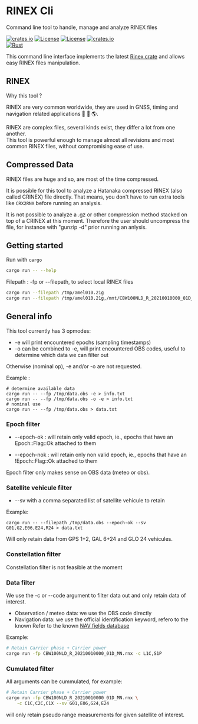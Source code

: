 # RINEX Cli 
Command line tool to handle, manage and analyze RINEX files

[![crates.io](https://img.shields.io/crates/v/rinex-cli.svg)](https://crates.io/crates/rinex-cli)
[![License](https://img.shields.io/badge/license-Apache%202.0-blue?style=flat-square)](https://github.com/gwbres/rinex-cli/blob/main/LICENSE-APACHE)
[![License](https://img.shields.io/badge/license-MIT-blue?style=flat-square)](https://github.com/gwbres/rinex-cli/blob/main/LICENSE-MIT) 
[![crates.io](https://img.shields.io/crates/d/rinex-cli.svg)](https://crates.io/crates/rinex-cli)    
[![Rust](https://github.com/gwbres/rinex-cli/actions/workflows/rust.yml/badge.svg)](https://github.com/gwbres/rinex-cli/actions/workflows/rust.yml)

This command line interface implements the latest 
[Rinex crate](https://crates.io/crates/rinex)
and allows easy RINEX files manipulation.

## RINEX

Why this tool ?

RINEX are very common worldwide, they are used in GNSS, timing and navigation related applications
:rocket: :satellite: :earth_americas:.

RINEX are complex files, several kinds exist, they differ a lot from one another.  
This tool is powerful enough to manage almost all revisions and most common RINEX files,
without compromising ease of use.

## Compressed Data

RINEX files are huge and so, are most of the time compressed.

It is possible for this tool to analyze a Hatanaka compressed RINEX (also called CRINEX) file directly.
That means, you don't have to run extra tools like `CRX2RNX` before running an analysis.

It is not possible to analyze a .gz or other compression method stacked on top of a CRINEX
at this moment. Therefore the user should uncompress the file, for instance with "gunzip -d" prior
running an anlysis.

## Getting started

Run with `cargo`

```bash
cargo run -- --help
```

Filepath : -fp or --filepath, to select local RINEX files 

```bash
cargo run --filepath /tmp/amel010.21g
cargo run --filepath /tmp/amel010.21g,/mnt/CBW100NLD_R_20210010000_01D_MN.rnx
```

## General info
This tool currently has 3 opmodes:

* -e will print encountered epochs (sampling timestamps)
* -o can be combined to -e, will print encountered OBS codes, useful to
determine which data we can filter out

Otherwise (nominal op), -e and/or -o are not requested.

Example :

```shell
# determine available data
cargo run -- --fp /tmp/data.obs -e > info.txt
cargo run -- --fp /tmp/data.obs -o -e > info.txt
# nominal use
cargo run -- --fp /tmp/data.obs > data.txt
```

### Epoch filter

* --epoch-ok : will retain only valid epoch, ie.,
epochs that have an Epoch::Flag::Ok attached to them

* --epoch-nok : will retain only non valid epoch, ie.,
epochs that have an !Epoch::Flag::Ok attached to them

Epoch filter only makes sense on OBS data (meteo or obs).

### Satellite vehicule filter

* --sv with a comma separated list of satellite vehicule to retain

Example:

```shell
cargo run -- --filepath /tmp/data.obs --epoch-ok --sv G01,G2,E06,E24,R24 > data.txt
```

Will only retain data from GPS 1+2, GAL 6+24 and GLO 24 vehicules.


### Constellation filter

Constellation filter is not feasible at the moment

### Data filter

We use the -c or --code argument to filter data out
and only retain data of interest.

* Observation / meteo data: we use the OBS code directly
* Navigation data: we use the official identification keyword,
refero to the known
Refer to the known
[NAV fields database](https://github.com/gwbres/rinex/blob/main/navigation.json)


Example:

```bash
# Retain Carrier phase + Carrier power 
cargo run -fp CBW100NLD_R_20210010000_01D_MN.rnx -c L1C,S1P 
```

### Cumulated filter

All arguments can be cummulated,
for example:

```bash
# Retain Carrier phase + Carrier power 
cargo run -fp CBW100NLD_R_20210010000_01D_MN.rnx \
    -c C1C,C2C,C1X --sv G01,E06,G24,E24
```
will only retain pseudo range measurements for given satellite of interest.
